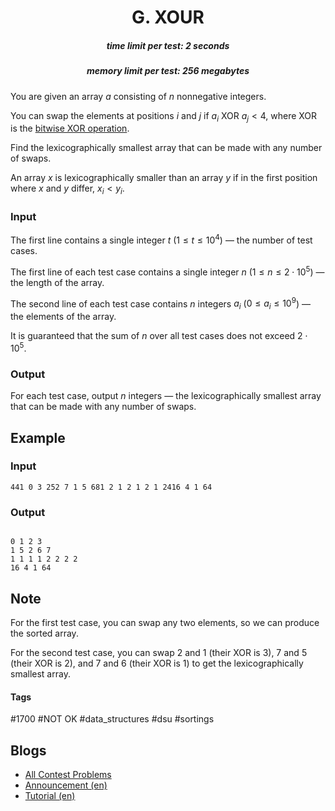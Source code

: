 <h1 style='text-align: center;'> G. XOUR</h1>

<h5 style='text-align: center;'>time limit per test: 2 seconds</h5>
<h5 style='text-align: center;'>memory limit per test: 256 megabytes</h5>

You are given an array $a$ consisting of $n$ nonnegative integers. 

You can swap the elements at positions $i$ and $j$ if $a_i~\mathsf{XOR}~a_j < 4$, where $\mathsf{XOR}$ is the [bitwise XOR operation](https://en.wikipedia.org/wiki/Bitwise_operation#XOR).

Find the lexicographically smallest array that can be made with any number of swaps.

An array $x$ is lexicographically smaller than an array $y$ if in the first position where $x$ and $y$ differ, $x_i < y_i$.

### Input

The first line contains a single integer $t$ ($1 \leq t \leq 10^4$) — the number of test cases.

The first line of each test case contains a single integer $n$ ($1 \leq n \leq 2\cdot10^5$) — the length of the array.

The second line of each test case contains $n$ integers $a_i$ ($0 \leq a_i \leq 10^9$) — the elements of the array.

It is guaranteed that the sum of $n$ over all test cases does not exceed $2 \cdot 10^5$.

### Output

For each test case, output $n$ integers — the lexicographically smallest array that can be made with any number of swaps.

## Example

### Input


```text
441 0 3 252 7 1 5 681 2 1 2 1 2 1 2416 4 1 64
```
### Output

```text

0 1 2 3 
1 5 2 6 7 
1 1 1 1 2 2 2 2 
16 4 1 64 

```
## Note

For the first test case, you can swap any two elements, so we can produce the sorted array.

For the second test case, you can swap $2$ and $1$ (their $\mathsf{XOR}$ is $3$), $7$ and $5$ (their $\mathsf{XOR}$ is $2$), and $7$ and $6$ (their $\mathsf{XOR}$ is $1$) to get the lexicographically smallest array.



#### Tags 

#1700 #NOT OK #data_structures #dsu #sortings 

## Blogs
- [All Contest Problems](../Codeforces_Round_944_(Div._4).md)
- [Announcement (en)](../blogs/Announcement_(en).md)
- [Tutorial (en)](../blogs/Tutorial_(en).md)
